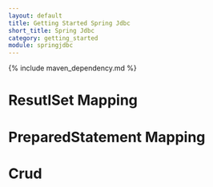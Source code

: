 ```yaml
---
layout: default
title: Getting Started Spring Jdbc
short_title: Spring Jdbc
category: getting_started
module: springjdbc
---
```


{% include maven_dependency.md %}

# ResutlSet Mapping

# PreparedStatement Mapping

# Crud 
